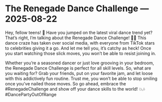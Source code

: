 # The Renegade Dance Challenge — 2025-08-22

Hey, fellow teens! 👋 Have you jumped on the latest viral dance trend yet? That’s right, I’m talking about the Renegade Dance Challenge! 💃🕺 This dance craze has taken over social media, with everyone from TikTok stars to celebrities giving it a go. And let me tell you, it’s catchy as heck! Once you start watching those slick moves, you won’t be able to resist joining in.

Whether you’re a seasoned dancer or just love grooving in your bedroom, the Renegade Dance Challenge is perfect for all skill levels. So, what are you waiting for? Grab your friends, put on your favorite jam, and let loose with this addictively fun routine. Trust me, you won’t be able to stop smiling once you’ve nailed those moves. So go ahead, embrace the #RenegadeChallenge and show off your dance skills to the world! 💥🎶 #DancePartyOutOfRange